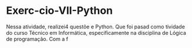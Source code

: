# Exerc-cio-VII-Python
Nessa atividade, realizei4 questõe e Python. Que foi pasad como tividade do curso Técnico em Informática, especificamente na disciplina de Lógica de programação. Com a f
